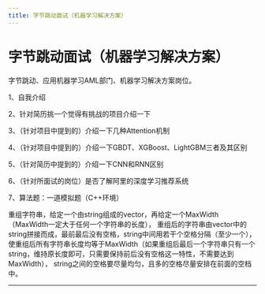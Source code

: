 ```yaml
---
title: 字节跳动面试（机器学习解决方案）
---
```


# 字节跳动面试（机器学习解决方案）

<script type="text/javascript" src="/include/head.js"></script>

字节跳动、应用机器学习AML部门、机器学习解决方案岗位。

1、自我介绍

2、针对简历挑一个觉得有挑战的项目介绍一下

3、（针对项目中提到的）介绍一下几种Attention机制

4、（针对项目中提到的）介绍一下GBDT、XGBoost、LightGBM三者及其区别

5、（针对简历中提到的）介绍一下CNN和RNN区别

6、（针对所面试的岗位）是否了解阿里的深度学习推荐系统

7、算法题：一道模拟题（C++环境）

重组字符串，给定一个由string组成的vector，再给定一个MaxWidth（MaxWidth一定大于任何一个字符串的长度），
重组后的字符串由vector中的string拼接而成，最前最后没有空格，string中间用若干个空格分隔（至少一个），
使重组后所有字符串长度均等于MaxWidth（如果重组后最后一个字符串只有一个string，维持原长度即可，只需要保持前后没有空格这一特性，不需要达到MaxWidth），
string之间的空格要尽量均匀，且多的空格尽量安排在前面的空档中。

---

<script type="text/javascript" src="/include/tail.js"></script>
